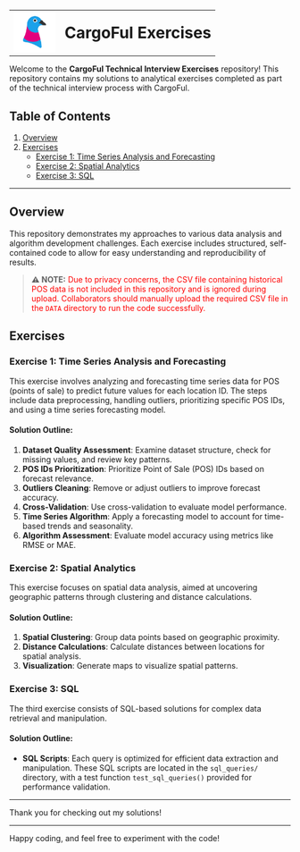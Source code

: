 <table style=" width: 100%; border-collapse: collapse;">
  <tr>
    <td style="vertical-align: middle;">
      <img src="./Assets/logo_1.png" alt="CargoFul Logo" width="75">
    </td>
    <td style="vertical-align: middle; padding-left: 10px;">
      <h1 style="display: inline; font-size: 2em; font-weight: bold; margin: 0;">CargoFul Exercises</h1>
    </td>
  </tr>
</table>

Welcome to the **CargoFul Technical Interview Exercises** repository! This repository contains my solutions to analytical exercises completed as part of the technical interview process with CargoFul.

## Table of Contents
1. [Overview](#overview)
2. [Exercises](#exercises)
    - [Exercise 1: Time Series Analysis and Forecasting](#exercise-1-time-series-analysis-and-forecasting)
    - [Exercise 2: Spatial Analytics](#exercise-2-spatial-analytics)
    - [Exercise 3: SQL](#exercise-3-sql)

---

## Overview

This repository demonstrates my approaches to various data analysis and algorithm development challenges. Each exercise includes structured, self-contained code to allow for easy understanding and reproducibility of results.

> **⚠️ NOTE:** <span style="color: red;">Due to privacy concerns, the CSV file containing historical POS data is not included in this repository and is ignored during upload. Collaborators should manually upload the required CSV file in the `DATA` directory to run the code successfully.</span>

## Exercises

### Exercise 1: Time Series Analysis and Forecasting

This exercise involves analyzing and forecasting time series data for POS (points of sale) to predict future values for each location ID. The steps include data preprocessing, handling outliers, prioritizing specific POS IDs, and using a time series forecasting model.

#### Solution Outline:
1. **Dataset Quality Assessment**: Examine dataset structure, check for missing values, and review key patterns.
2. **POS IDs Prioritization**: Prioritize Point of Sale (POS) IDs based on forecast relevance.
3. **Outliers Cleaning**: Remove or adjust outliers to improve forecast accuracy.
4. **Cross-Validation**: Use cross-validation to evaluate model performance.
5. **Time Series Algorithm**: Apply a forecasting model to account for time-based trends and seasonality.
6. **Algorithm Assessment**: Evaluate model accuracy using metrics like RMSE or MAE.

### Exercise 2: Spatial Analytics

This exercise focuses on spatial data analysis, aimed at uncovering geographic patterns through clustering and distance calculations.

#### Solution Outline:
1. **Spatial Clustering**: Group data points based on geographic proximity.
2. **Distance Calculations**: Calculate distances between locations for spatial analysis.
3. **Visualization**: Generate maps to visualize spatial patterns.

### Exercise 3: SQL

The third exercise consists of SQL-based solutions for complex data retrieval and manipulation.

#### Solution Outline:
- **SQL Scripts**: Each query is optimized for efficient data extraction and manipulation. These SQL scripts are located in the `sql_queries/` directory, with a test function `test_sql_queries()` provided for performance validation.

---

Thank you for checking out my solutions!

---

Happy coding, and feel free to experiment with the code!
